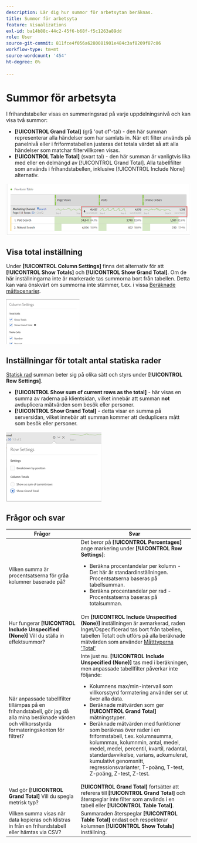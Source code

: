 ```yaml
---
description: Lär dig hur summor för arbetsytan beräknas.
title: Summor för arbetsyta
feature: Visualizations
exl-id: ba14b88c-44c2-45f6-b68f-f5c1263a89dd
role: User
source-git-commit: 811fce4f056a6280081901e484c3af8209f87c06
workflow-type: tm+mt
source-wordcount: '454'
ht-degree: 0%

---
```


# Summor för arbetsyta

I frihandstabeller visas en summeringsrad på varje uppdelningsnivå och kan visa två summor:

* **[!UICONTROL Grand Total]** (grå &#39;out of&#39;-tal) - den här summan representerar alla händelser som har samlats in. När ett filter används på panelnivå eller i friformstabellen justeras det totala värdet så att alla händelser som matchar filtervillkoren visas.
* **[!UICONTROL Table Total]** (svart tal) - den här summan är vanligtvis lika med eller en delmängd av [!UICONTROL Grand Total]. Alla tabellfilter som används i frihandstabellen, inklusive [!UICONTROL Include None] alternativ.

![Frihandsregister som framhäver totalsumman och tabellsumman.](assets/total-row.png)

## Visa total inställning

Under **[!UICONTROL Column Settings]** finns det alternativ för att **[!UICONTROL Show Totals]** och **[!UICONTROL Show Grand Total]**. Om de här inställningarna inte är markerade tas summorna bort från tabellen. Detta kan vara önskvärt om summorna inte stämmer, t.ex. i vissa [Beräknade måttscenarier](https://experienceleague.adobe.com/docs/analytics/components/calculated-metrics/calcmetrics-reference/cm-totals.html).

![Alternativen för kolumninställningar visar bockmarkeringar för Visa summor och Visa totalsumma för bidrag.](assets/column-settings-total.png)

## Inställningar för totalt antal statiska rader

[Statisk rad](/help/analysis-workspace/visualizations/freeform-table/column-row-settings/manual-vs-dynamic-rows.md) summan beter sig på olika sätt och styrs under **[!UICONTROL Row Settings]**.

* **[!UICONTROL Show sum of current rows as the total]** - här visas en summa av raderna på klientsidan, vilket innebär att summan **not** avduplicera mätvärden som besök eller personer.
* **[!UICONTROL Show Grand Total]** - detta visar en summa på serversidan, vilket innebär att summan kommer att deduplicera mått som besök eller personer.

![Radinställningar som visar Visa totalsumma markerat.](assets/static-rows.png)

## Frågor och svar

| Frågor | Svar |
|---|---|
| Vilken summa är procentsatserna för gråa kolumner baserade på? | Det beror på **[!UICONTROL Percentages]** ange markering under **[!UICONTROL Row Settings]**:<ul><li>Beräkna procentandelar per kolumn - Det här är standardinställningen. Procentsatserna baseras på tabellsumman.</li><li>Beräkna procentandelar per rad - Procentsatserna baseras på totalsumman.</li></ul> |
| Hur fungerar **[!UICONTROL Include Unspecified (None)]** Vill du ställa in effektsummor? | Om **[!UICONTROL Include Unspecified (None)]** inställningen är avmarkerad, raden Inget/Ospecificerad tas bort från tabellen, tabellen Totalt och utförs på alla beräknade mätvärden som använder [Måtttyperna &#39;Total&#39;](https://experienceleague.adobe.com/docs/analytics/components/calculated-metrics/calcmetric-workflow/m-metric-type-alloc.html) |
| När anpassade tabellfilter tillämpas på en frihandstabell, gör jag då alla mina beräknade värden och villkorsstyrda formateringskonton för filtret? | Inte just nu. **[!UICONTROL Include Unspecified (None)]** tas med i beräkningen, men anpassade tabellfilter påverkar inte följande:<ul><li>Kolumnens max/min-intervall som villkorsstyrd formatering använder ser ut över alla data.</li><li>Beräknade mätvärden som ger **[!UICONTROL Grand Total]** mätningstyper.</li><li>Beräknade mätvärden med funktioner som beräknas över rader i en friformstabell, t.ex. kolumnsumma, kolumnmax, kolumnmin, antal, medel, medel, medel, percentil, kvartil, radantal, standardavvikelse, varians, ackumulerat, kumulativt genomsnitt, regressionsvarianter, T-poäng, T-test, Z-poäng, Z-test, Z-test.</li></ul> |
| Vad gör **[!UICONTROL Grand Total]** Vill du spegla metrisk typ? | **[!UICONTROL Grand Total]** fortsätter att referera till **[!UICONTROL Grand Total]** och återspeglar inte filter som används i en tabell eller **[!UICONTROL Table Total]**. |
| Vilken summa visas när data kopieras och klistras in från en frihandstabell eller hämtas via CSV? | Summaraden återspeglar **[!UICONTROL Table Total]** endast och respekterar kolumnen **[!UICONTROL Show Totals]** inställning. |
